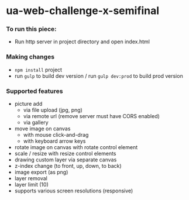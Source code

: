 # ua-web-challenge-x-semifinal

### To run this piece:
* Run http server in project directory and open index.html

### Making changes
* `npm install` project
* run `gulp` to build dev version / run `gulp dev:prod` to build prod version

### Supported features
* picture add
    * via file upload (jpg, png)
    * via remote url (remove server must have CORS enabled)
    * via gallery
* move image on canvas
    * with mouse click-and-drag
    * with keyboard arrow keys
* rotate image on canvas with rotate control element
* scale / resize with resize control elements
* drawing custom layer via separate canvas
* z-index change (to front, up, down, to back)
* image export (as png)
* layer removal
* layer limit (10)
* supports various screen resolutions (responsive)
